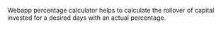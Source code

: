 Webapp percentage calculator helps to calculate the rollover of capital invested for a desired days with an actual percentage. 
